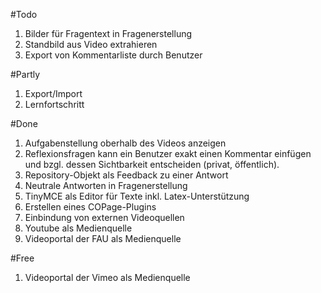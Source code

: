 #Todo
1. Bilder für Fragentext in Fragenerstellung
2. Standbild aus Video extrahieren
3. Export von Kommentarliste durch Benutzer

#Partly
1. Export/Import
2. Lernfortschritt

#Done
1. Aufgabenstellung oberhalb des Videos anzeigen 
2. Reflexionsfragen kann ein Benutzer exakt einen  Kommentar einfügen und bzgl. dessen Sichtbarkeit entscheiden (privat, öffentlich).
3. Repository-Objekt als Feedback zu einer Antwort
4. Neutrale Antworten in Fragenerstellung
5. TinyMCE als Editor für Texte inkl. Latex-Unterstützung
6. Erstellen eines COPage-Plugins
7. Einbindung von externen Videoquellen
8. Youtube als Medienquelle
9. Videoportal der FAU als Medienquelle

#Free
1. Videoportal der Vimeo als Medienquelle
